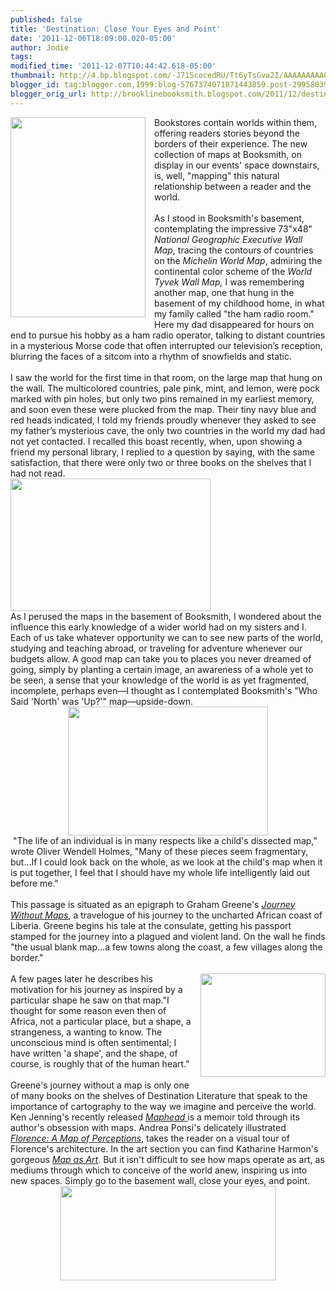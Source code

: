 ```yaml
---
published: false
title: 'Destination: Close Your Eyes and Point'
date: '2011-12-06T18:09:00.020-05:00'
author: Jodie
tags: 
modified_time: '2011-12-07T10:44:42.618-05:00'
thumbnail: http://4.bp.blogspot.com/-J71ScocedRU/Tt6yTsGva2I/AAAAAAAAAQk/MZBo5Q7j7_k/s72-c/Maphead_gearpatrol.png
blogger_id: tag:blogger.com,1999:blog-5767374071871443859.post-2995803902273103712
blogger_orig_url: http://brooklinebooksmith.blogspot.com/2011/12/destination-close-your-eyes-and-point.html
---
```


<div class="separator" style="border-bottom: medium none; border-left: medium none; border-right: medium none; border-top: medium none; clear: both; text-align: center;"><a href="http://4.bp.blogspot.com/-J71ScocedRU/Tt6yTsGva2I/AAAAAAAAAQk/MZBo5Q7j7_k/s1600/Maphead_gearpatrol.png" imageanchor="1" style="clear: left; cssfloat: left; float: left; margin-bottom: 1em; margin-right: 1em;"><img border="0" dda="true" height="320" src="http://4.bp.blogspot.com/-J71ScocedRU/Tt6yTsGva2I/AAAAAAAAAQk/MZBo5Q7j7_k/s320/Maphead_gearpatrol.png" width="216" /></a></div>Bookstores contain worlds within them, offering readers stories beyond the borders of their experience. The new collection of maps at Booksmith, on display in our events' space downstairs, is, well, "mapping" this natural relationship between a reader and the world. <br /><div style="border-bottom: medium none; border-left: medium none; border-right: medium none; border-top: medium none;"><div style="border-bottom: medium none; border-left: medium none; border-right: medium none; border-top: medium none;"><br /></div><div><div style="border-bottom: medium none; border-left: medium none; border-right: medium none; border-top: medium none;"><div style="border-bottom: medium none; border-left: medium none; border-right: medium none; border-top: medium none;">As I stood in Booksmith's basement, contemplating the impressive 73"x48" <em>National Geographic Executive Wall Map</em>, tracing the contours of countries on the <em>Michelin World Map</em>, admiring the continental color scheme of the <em>World Tyvek Wall Map,</em> I was remembering another map, one that hung in the basement of my childhood home, in what my family called "the ham radio room." Here my dad disappeared for hours on end to pursue his hobby as a ham radio operator, talking to distant countries in a mysterious Morse code that often interrupted our television’s reception, blurring the faces of a sitcom into a rhythm of snowfields and static.</div><div style="border-bottom: medium none; border-left: medium none; border-right: medium none; border-top: medium none;"><br /></div></div></div><div><div style="border-bottom: medium none; border-left: medium none; border-right: medium none; border-top: medium none;">I saw the world for the first time in that room, on the large map that hung on the wall. The multicolored countries, pale pink, mint, and lemon, were pock marked with pin holes, but only two pins remained in my earliest memory, and soon even these were plucked from the map. Their tiny navy blue and red heads indicated, I told my friends proudly whenever they asked to see my father’s mysterious cave, the only two countries in the world my dad had not yet contacted. I recalled this boast recently, when, upon showing a friend my personal library, I replied to a question by saying, with the same satisfaction, that there were only two or three books on the shelves that I had not read. </div><div class="separator" style="clear: both; text-align: center;"><a href="http://1.bp.blogspot.com/-ddw_CMG60gs/Tt6oGjuGt-I/AAAAAAAAAOM/malYzj5rz2s/s1600/NG-WORLD-MODERN.jpg" imageanchor="1" style="margin-left: 1em; margin-right: 1em;"><img alt="" border="0" id="BLOGGER_PHOTO_ID_5683164610409445346" src="http://1.bp.blogspot.com/-ddw_CMG60gs/Tt6oGjuGt-I/AAAAAAAAAOM/malYzj5rz2s/s320/NG-WORLD-MODERN.jpg" style="display: block; height: 212px; margin-top: 0px; text-align: center; width: 320px;" /></a></div><div style="border-bottom: medium none; border-left: medium none; border-right: medium none; border-top: medium none;">﻿﻿﻿﻿﻿﻿﻿As I perused the maps in the basement of Booksmith, I wondered about the influence this early knowledge of a wider world had on my sisters and I. Each of us take whatever opportunity we can to see new parts of the world, studying and teaching abroad, or traveling for adventure whenever our budgets allow. A good map can take you to places you never dreamed of going, simply by planting a certain image, an awareness of a whole yet to be seen, a sense that your knowledge of the world is as yet fragmented, incomplete, perhaps even—I thought as I contemplated Booksmith's "Who Said 'North' was 'Up?'" map—upside-down.</div></div><div class="separator" style="clear: both; text-align: center;"><a href="http://1.bp.blogspot.com/-HZn8QqCETnI/Tt6ve5ujiFI/AAAAAAAAAP0/P-16NS7eoCY/s1600/whats-up-south-world-map.jpg" imageanchor="1" style="margin-left: 1em; margin-right: 1em;"><img border="0" dda="true" height="206" src="http://1.bp.blogspot.com/-HZn8QqCETnI/Tt6ve5ujiFI/AAAAAAAAAP0/P-16NS7eoCY/s320/whats-up-south-world-map.jpg" width="320" /></a></div><div style="border-bottom: medium none; border-left: medium none; border-right: medium none; border-top: medium none;">&nbsp;"The life of an individual is in many respects like a child's dissected map," wrote Oliver Wendell Holmes, "Many of these pieces seem fragmentary, but...If I could look back on the whole, as we look at the child's map when it is put together, I feel that I should have my whole life intelligently laid out before me."</div><div style="border-bottom: medium none; border-left: medium none; border-right: medium none; border-top: medium none;"><br /></div><div style="border-bottom: medium none; border-left: medium none; border-right: medium none; border-top: medium none;"><div style="border-bottom: medium none; border-left: medium none; border-right: medium none; border-top: medium none;">This passage is situated as an epigraph to Graham Greene's <em><a href="http://www.brooklinebooksmith-shop.com/book/9780143039723">Journey Without Maps</a></em>, a travelogue of his journey to the uncharted African coast of Liberia. Greene begins his tale at the consulate, getting his passport stamped for the journey into a plagued and violent land. On the wall he finds "the usual blank map...a few towns along the coast, a few villages along the border." <br /><br /><div style="border-bottom: medium none; border-left: medium none; border-right: medium none; border-top: medium none;"><a href="http://4.bp.blogspot.com/-tXSPQEoAm4c/Tt6xiT0IlAI/AAAAAAAAAQc/4Sph9BuCQX8/s1600/87-296.jpg" imageanchor="1" style="clear: right; cssfloat: right; float: right; margin-bottom: 1em; margin-left: 1em;"><img border="0" dda="true" height="165" src="http://4.bp.blogspot.com/-tXSPQEoAm4c/Tt6xiT0IlAI/AAAAAAAAAQc/4Sph9BuCQX8/s200/87-296.jpg" width="200" /></a></div><div style="border-bottom: medium none; border-left: medium none; border-right: medium none; border-top: medium none;">A few pages later he describes his motivation for his journey as inspired by a particular shape he saw on that map."I thought for some reason even then of Africa, not a particular place, but a shape, a strangeness, a wanting to know. The unconscious mind is often sentimental; I have written 'a shape', and the shape, of course, is roughly that of the human heart."</div></div></div><div style="border-bottom: medium none; border-left: medium none; border-right: medium none; border-top: medium none;"><br />Greene's journey without a map is only one of many books on the shelves of Destination Literature that speak to the importance of cartography to the way we imagine and perceive the world. Ken Jenning's recently released <a href="http://www.brooklinebooksmith-shop.com/book/9781439167175"><em>Maphead</em> </a>is a memoir told through its author's obsession with maps. Andrea Ponsi's delicately illustrated <em><a href="http://www.brooklinebooksmith-shop.com/book/9780813931814">Florence: A Map of Perceptions</a></em>, takes the reader on a visual tour of Florence's architecture. In the art section you can find Katharine Harmon's gorgeous <em><a href="http://www.brooklinebooksmith-shop.com/book/9781568989723">Map as Art</a></em>. But it isn't difficult to see how maps operate as art, as mediums through which to conceive of the world anew, inspiring us into new spaces. Simply go to the basement wall, close your eyes, and point. <img alt="" border="0" id="BLOGGER_PHOTO_ID_5683169039628506210" src="http://4.bp.blogspot.com/-YinzOovk0mc/Tt6sIX2OFGI/AAAAAAAAAPU/6LquFX3L4NM/s320/Ponsi-acquerello%252520duomo_550.jpg" style="cursor: hand; display: block; height: 151px; margin: 0px auto 10px; text-align: center; width: 345px;" /></div></div>